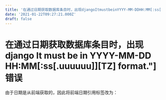 ```yaml
---
title: '在通过日期获取数据库条目时，出现djangoItmustbeinYYYY-MM-DDHH:MM[:ss[.uuuuuu]][TZ]format错误'
date: '2021-01-22T09:27:21.000Z'
draft: false
---
```


# 在通过日期获取数据库条目时，出现 django It must be in YYYY-MM-DD HH:MM\[:ss\[.uuuuuu\]\]\[TZ\] format."\]错误

由于日期是从前端获取的，因此将前端日期引用标签改为：

